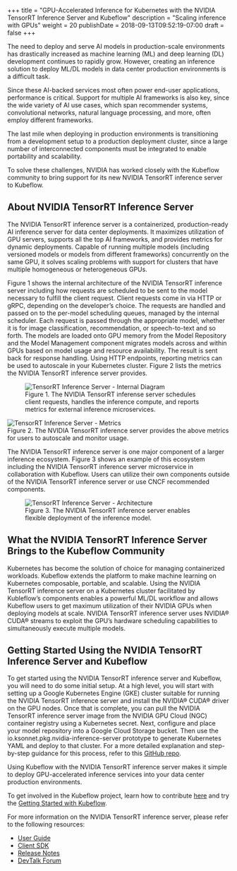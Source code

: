 +++
title = "GPU-Accelerated Inference for Kubernetes with the NVIDIA TensorRT Inference Server and Kubeflow"
description = "Scaling inference with GPUs"
weight = 20
publishDate = 2018-09-13T09:52:19-07:00
draft = false
+++

The need to deploy and serve AI models in production-scale environments has drastically increased as machine learning (ML) and deep learning (DL) development continues to rapidly grow. However, creating an inference solution to deploy ML/DL models in data center production environments is a difficult task.

Since these AI-backed services most often power end-user applications, performance is critical. Support for multiple AI frameworks is also key, since the wide variety of AI use cases, which span recommender systems, convolutional networks, natural language processing, and more, often employ different frameworks.

The last mile when deploying in production environments is transitioning from a development setup to a production deployment cluster, since a large number of interconnected components must be integrated to enable portability and scalability.

To solve these challenges, NVIDIA has worked closely with the Kubeflow community to bring support for its new NVIDIA TensorRT inference server to Kubeflow.

## About NVIDIA TensorRT Inference Server

The NVIDIA TensorRT inference server is a containerized, production-ready AI inference server for data center deployments. It maximizes utilization of GPU servers, supports all the top AI frameworks, and provides metrics for dynamic deployments. Capable of running multiple models (including versioned models or models from different frameworks) concurrently on the same GPU, it solves scaling problems with support for clusters that have multiple homogeneous or heterogeneous GPUs.

Figure 1 shows the internal architecture of the NVIDIA TensorRT inference server including how requests are scheduled to be sent to the model necessary to fulfill the client request. Client requests come in via HTTP or gRPC, depending on the developer’s choice. The requests are handled and passed on to the per-model scheduling queues, managed by the internal scheduler. Each request is passed through the appropriate model, whether it is for image classification, recommendation, or speech-to-text and so forth. The models are loaded onto GPU memory from the Model Repository and the Model Management component migrates models across and within GPUs based on model usage and resource availability. The result is sent back for response handling. Using HTTP endpoints, reporting metrics can be used to autoscale in your Kubernetes cluster. Figure 2 lists the metrics the NVIDIA TensorRT inference server provides.

<figure class="image">
					<img src="../tensorrt_inference_server.svg" alt="TensorRT Inference Server - Internal Diagram">
					<figcaption>Figure 1. The NVIDIA TensorRT inferense server schedules client requests, handles the inference compute, and reports metrics for external inference microservices.</figcaption>
</figure

<figure class="image">
					<img src="../tensorrt_metrics.svg" alt="TensorRT Inference Server - Metrics">
          <figcaption>Figure 2. The NVIDIA TensorRT inference server provides the above metrics for users to autoscale and monitor usage.</figcaption>
</figure>

The NVIDIA TensorRT inference server is one major component of a larger inference ecosystem. Figure 3 shows an example of this ecosystem including the NVIDIA TensorRT inference server microservice in collaboration with Kubeflow. Users can utilize their own components outside of the NVIDIA TensorRT inference server or use CNCF recommended components.

<figure class="image">
					<img src="../tensorrt_architecture.svg" alt="TensorRT Inference Server - Architecture">
          <figcaption>Figure 3. The NVIDIA TensorRT inference server enables flexible deployment of the inference model.</figcaption>
</figure>

## What the NVIDIA TensorRT Inference Server Brings to the Kubeflow Community
Kubernetes has become the solution of choice for managing containerized workloads. Kubeflow extends the platform to make machine learning on Kubernetes composable, portable, and scalable. Using the NVIDIA TensorRT inference server on a Kubernetes cluster facilitated by Kubleflow’s components enables a powerful ML/DL workflow and allows Kubeflow users to get maximum utilization of their NVIDIA GPUs when deploying models at scale. NVIDIA TensorRT inference server uses NVIDIA® CUDA® streams to exploit the GPU’s hardware scheduling capabilities to simultaneously execute multiple models.

## Getting Started Using the NVIDIA TensorRT Inference Server and Kubeflow
To get started using the NVIDIA TensorRT inference server and Kubeflow, you will need to do some initial setup. At a high level, you will start with setting up a Google Kubernetes Engine (GKE) cluster suitable for running the NVIDIA TensorRT inference server and install the NVIDIA® CUDA® driver on the GPU nodes. Once that is complete, you can pull the NVIDIA TensorRT inference server image from the NVIDIA GPU Cloud (NGC) container registry using a Kubernetes secret. Next, configure and place your model repository into a Google Cloud Storage bucket. Then use the io.ksonnet.pkg.nvidia-inference-server prototype to generate Kubernetes YAML and deploy to that cluster. For a more detailed explanation and step-by-step guidance for this process, refer to this [GitHub repo](https://github.com/deadeyegoodwin/kubeflow/tree/deadeyegoodwin/trtserver/kubeflow/nvidia-inference-server).

Using Kubeflow with the NVIDIA TensorRT inference server makes it simple to deploy GPU-accelerated inference services into your data center production environments.

To get involved in the Kubeflow project, learn how to contribute [here](https://www.kubeflow.org/docs/about/contributing/) and try the [Getting Started with Kubeflow](https://www.kubeflow.org/docs/started/getting-started/).

For more information on the NVIDIA TensorRT inference server, please refer to the following resources:

  - [User Guide](https://docs.nvidia.com/deeplearning/sdk/inference-user-guide/index.html)
  - [Client SDK](https://github.com/NVIDIA/dl-inference-server)
  - [Release Notes](https://docs.nvidia.com/deeplearning/sdk/inference-release-notes/index.html)
  - [DevTalk Forum](https://devtalk.nvidia.com/default/board/262/container-inference-server/)


